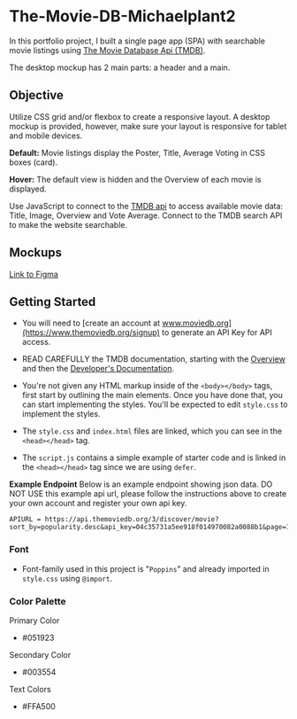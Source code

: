 # The-Movie-DB-Michaelplant2
In this portfolio project, I built a single page app (SPA) with searchable movie listings using [The Movie Database Api (TMDB)](https://www.themoviedb.org/documentation/api).

The desktop mockup has 2 main parts: a header and a main.


## Objective
Utilize CSS grid and/or flexbox to create a responsive layout. A desktop mockup is provided, however, make sure your layout is responsive for tablet and mobile devices.

**Default:** 
Movie listings display the Poster, Title, Average Voting in CSS boxes (card).

**Hover:**
The default view is hidden and the Overview of each movie is displayed.

Use JavaScript to connect to the [TMDB api](https://www.themoviedb.org/documentation/api) to access available movie data: Title, Image, Overview and Vote Average. Connect to the TMDB search API to make the website searchable.


## Mockups
[Link to Figma](https://www.figma.com/file/x6MNBSRr5L6IslMTS5VGk5/The-Movie-DB?node-id=0%3A1)


## Getting Started
- You will need to [create an account at www.moviedb.org](https://www.themoviedb.org/signup) to generate an API Key for API access.
- READ CAREFULLY the TMDB documentation, starting with the [Overview](https://www.themoviedb.org/documentation/api) and then the [Developer's Documentation](https://developers.themoviedb.org/3/getting-started/introductionapi).

- You're not given any HTML markup inside of the `<body></body>` tags, first start by outlining the main elements. Once you have done that, you can start implementing the styles. You'll be expected to edit `style.css` to implement the styles. 

- The `style.css` and `index.html` files are linked, which you can see in the `<head></head>` tag.
- The `script.js` contains a simple example of starter code and is linked in the `<head></head>` tag since we are using `defer`.

**Example Endpoint**
Below is an example endpoint showing json data. DO NOT USE this example api url, please follow the instructions above to create your own account and register your own api key.

    APIURL = https://api.themoviedb.org/3/discover/movie?sort_by=popularity.desc&api_key=04c35731a5ee918f014970082a0088b1&page=1


### Font
- Font-family used in this project is "`Poppins`" and already imported in `style.css` using `@import`.


### Color Palette
Primary Color

 - #051923

Secondary Color

 - #003554

Text Colors
- #FFA500

